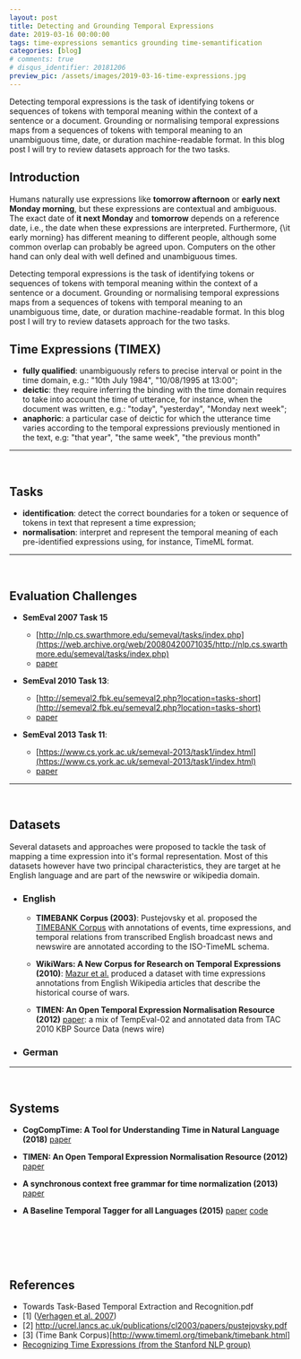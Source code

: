 ```yaml
---
layout: post
title: Detecting and Grounding Temporal Expressions
date: 2019-03-16 00:00:00
tags: time-expressions semantics grounding time-semantification
categories: [blog]
# comments: true
# disqus_identifier: 20181206
preview_pic: /assets/images/2019-03-16-time-expressions.jpg
---
```


Detecting temporal expressions is the task of identifying tokens or sequences of tokens with temporal meaning within the context of a sentence or a document. Grounding or normalising temporal expressions maps from a sequences of tokens with temporal meaning to an unambiguous time, date, or duration machine-readable format. In this blog post I will try to review datasets approach for the two tasks.


## __Introduction__

Humans naturally use expressions like __tomorrow afternoon__ or __early next Monday morning__, but these expressions are contextual and ambiguous. The exact date of __it next Monday__ and __tomorrow__ depends on a reference date, i.e., the date when these expressions are interpreted. Furthermore, {\it early morning} has different meaning to different people, although some common overlap can probably be agreed upon. Computers on the other hand can only deal with well defined and unambiguous times.

Detecting temporal expressions is the task of identifying tokens or sequences of tokens with temporal meaning within the context of a sentence or a document. Grounding or normalising temporal expressions maps from a sequences of tokens with temporal meaning to an unambiguous time, date, or duration machine-readable format. In this blog post I will try to review datasets approach for the two tasks.

<!--
Time normalization ([Verhagen et al. 2007](http://www.aclweb.org/anthology/S07-1014)) is the task of mapping time expressions in natural language into a machine-readble format. This task involves essentially two steps, first identifying the tokens or sequence of tokens that make a time expression and then translating that expression into a proper formal time representation.
-->


## __Time Expressions (TIMEX)__

- __fully qualified__: unambiguously refers to precise interval or point in the time domain, e.g.: "10th July 1984", "10/08/1995 at 13:00";
- __deictic__: they require inferring the binding with the time domain requires to take into account the time of utterance, for instance, when the document was written, e.g.: "today", "yesterday", "Monday next week";
- __anaphoric__: a particular case of deictic for which the utterance time varies according to the temporal expressions previously mentioned in the text, e.g: "that year", "the same week", "the previous month"

---
<br>


## __Tasks__

- __identification__: detect the correct boundaries for a token or sequence of tokens in text that represent a time expression;
- __normalisation__: interpret and represent the temporal meaning of each pre-identified expressions using, for instance, TimeML format.

---
<br>


## __Evaluation Challenges__

- __SemEval 2007 Task 15__
   - [http://nlp.cs.swarthmore.edu/semeval/tasks/index.php](https://web.archive.org/web/20080420071035/http://nlp.cs.swarthmore.edu/semeval/tasks/index.php)
   - [paper](https://www.aclweb.org/anthology/S07-1014)

- __SemEval 2010 Task 13__:
    - [http://semeval2.fbk.eu/semeval2.php?location=tasks-short](http://semeval2.fbk.eu/semeval2.php?location=tasks-short)
    - [paper](https://www.aclweb.org/anthology/S10-1010)

- __SemEval 2013 Task 11__:
   - [https://www.cs.york.ac.uk/semeval-2013/task1/index.html](https://www.cs.york.ac.uk/semeval-2013/task1/index.html)
   - [paper](http://www.aclweb.org/anthology/S/S13/S13-2001.pdf)


---
<br>

## __Datasets__

Several datasets and approaches were proposed to tackle the task of mapping a time expression into it's formal representation. Most of this datasets however have two principal characteristics, they are target at he English language and are part of the newswire or wikipedia domain.

- ### __English__

  - __TIMEBANK Corpus (2003)__: Pustejovsky et al. proposed the [TIMEBANK Corpus](http://www.timeml.org/timebank/timebank.html) with annotations of events, time expressions, and temporal relations from transcribed English broadcast news and newswire are annotated according to the ISO-TimeML schema.

  - __WikiWars: A New Corpus for Research on Temporal Expressions (2010)__: [Mazur et al.](http://aclweb.org/anthology/D10-1089) produced a dataset with time expressions annotations from English Wikipedia articles that describe the historical course of wars.

  - __TIMEN: An Open Temporal Expression Normalisation Resource (2012)__ [paper](http://lrec.elra.info/proceedings/lrec2012/pdf/128_Paper.pdf): a mix of TempEval-02 and annotated data from TAC 2010 KBP Source Data (news wire)

- ### __German__

<!--
http://nlpprogress.com/english/temporal_processing.html

https://dbs.ifi.uni-heidelberg.de/files/Team/jannik/publications/fischer-stroetgen_temporal-expressions-in-literary-corpora_dh2015_final_2015-03-01.pdf

-->

---
<br>

## __Systems__

- __CogCompTime: A Tool for Understanding Time in Natural Language (2018)__ [paper](http://aclweb.org/anthology/D18-2013)

- __TIMEN: An Open Temporal Expression Normalisation Resource (2012)__ [paper](http://lrec.elra.info/proceedings/lrec2012/pdf/128_Paper.pdf)

- __A synchronous context free grammar for time normalization (2013)__ [paper](http://www.aclweb.org/anthology/D13-1078)

- __A Baseline Temporal Tagger for all Languages (2015)__ [paper](https://aclweb.org/anthology/D/D15/D15-1063.pdf) [code](https://github.com/HeidelTime/heideltime)


<br><br><br><br>

## __References__

- Towards Task-Based Temporal Extraction and Recognition.pdf
- [1] ([Verhagen et al. 2007](http://www.aclweb.org/anthology/S07-1014))
- [2] http://ucrel.lancs.ac.uk/publications/cl2003/papers/pustejovsky.pdf
- [3] (Time Bank Corpus)[http://www.timeml.org/timebank/timebank.html]
- [Recognizing Time Expressions (from the Stanford NLP group)](https://nlp.stanford.edu/projects/time.shtml)
